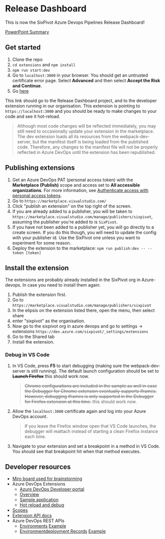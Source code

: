 # Release Dashboard

This is now the SixPivot Azure Devops Pipelines Release Dashboard!

[PowerPoint Summary](https://sixpivot.sharepoint.com/:p:/s/Hackathon2022/EedyW2XmyDFNhTzg3wUubGgBb61nw-DWuuhCcLQNpZ2ciw?e=JZAuec)

## Get started

1. Clone the repo
1. `cd extensions` and `npm install`
1. `npm run start:dev`
1. Go to `localhost:3000` in your browser. You should get an untrusted certificate error page. Select **Advanced** and then select **Accept the Risk and Continue**.
1. Go [here](https://dev.azure.com/sixpivot/ReleaseDashboard/_apps/hub/SixPivot.sixpivot-release-dashboard-dev.deployment-dashboard)

This link should go to the Release Dashboard project, and to the developer extension running in our organisation. This extension is pointing to `https://localhost:3000` and you should be ready to make changes to your code and see it hot-reload.
> Although most code changes will be reflected immediately, you may still need to occasionally update your extension in the marketplace. The dev extension loads all its resources from the webpack-dev-server, but the manifest itself is being loaded from the published code. Therefore, any changes to the manifest file will not be properly reflected in Azure DevOps until the extension has been republished.
## Publishing extensions

1. Get an Azure DevOps PAT (personal access token) with the **Marketplace (Publish)** scope and access set to **All accessible organizations**. For more information, see [Authenticate access with personal access tokens](https://docs.microsoft.com/en-us/azure/devops/organizations/accounts/use-personal-access-tokens-to-authenticate).
1. Go to `https://marketplace.visualstudio.com/`
1. Click "publish an extension" on the top right of the screen.
1. If you are already added to a publisher, you will be taken to `https://marketplace.visualstudio.com/manage/publishers/sixpivot`, assuming the publisher you're added to is `SixPivot`.
1. If you have not been added to a publisher yet, you will go directly to a create screen. If you do this though, you will need to update the config with your publisher id. Use the SixPivot one unless you want to experiment for some reason.
1. Deploy the extension to the marketplace: `npm run publish:dev -- --token [token]`

## Install the extension

The extensions are probably already installed in the SixPivot org in Azure-devops. In case you need to install them again:

1. Publish the extension first.
1. Go to `https://marketplace.visualstudio.com/manage/publishers/sixpivot`
1. In the elipsis on the extension listed there, open the menu, then select share
1. enter "sixpivot" as the organisation.
1. Now go to the sixpivot org in azure devops and go to settings -> extensions `https://dev.azure.com/sixpivot/_settings/extensions`
1. Go to the Shared tab
1. Install the extension. 

### Debug in VS Code

1. In VS Code, press **F5** to start debugging (making sure the webpack-dev-server is still running). The default launch configuration should be set to ~~**Launch Firefox**~~ this should work now.

   > ~~Chrome configurations are included in the sample as well in case the Debugger for Chrome extension eventually supports iframes. However, debugging iframes is only supported in the Debugger for Firefox extension at this time.~~ this should work now. 

1. Allow the `localhost:3000` certificate again and log into your Azure DevOps account.

   > If you leave the Firefox window open that VS Code launches, the debugger will reattach instead of starting a clean Firefox instance each time.

1. Navigate to your extension and set a breakpoint in a method in VS Code. You should see that breakpoint hit when that method executes.

## Developer resources

- [Miro board used for brainstorming](https://miro.com/app/board/uXjVP7LsQgA=/)
- Azure DevOps Extensions
  - [Azure DevOps Developer portal](https://developer.microsoft.com/en-gb/azure-devops/)
  - [Overview](https://learn.microsoft.com/azure/devops/extend/overview?toc=%2Fazure%2Fdevops%2Fmarketplace-extensibility%2Ftoc.json&view=azure-devops&WT.mc_id=DOP-MVP-5001655)
  - [Sample application](https://github.com/microsoft/azure-devops-extension-sample)
  - [Hot reload and debug](https://github.com/microsoft/azure-devops-extension-hot-reload-and-debug)
- [Scopes](https://github.com/MicrosoftDocs/azure-devops-docs/blob/main/docs/integrate/includes/scopes.md)
- [Extension API docs](https://learn.microsoft.com/en-us/javascript/api/azure-devops-extension-api/?WT.mc_id=DOP-MVP-5001655)
- Azure DevOps REST APIs
  - [Environments](https://learn.microsoft.com/rest/api/azure/devops/distributedtask/environments/list?view=azure-devops-rest-6.0&WT.mc_id=DOP-MVP-5001655) [Example](https://dev.azure.com/sixpivot/ReleaseDashboard/_apis/distributedtask/environments/5?api-version=6.0-preview.1)
  - [Environmentdeployment Records](https://learn.microsoft.com/en-us/rest/api/azure/devops/distributedtask/environmentdeployment-records?view=azure-devops-rest-6.0&WT.mc_id=DOP-MVP-5001655) [Example](https://dev.azure.com/sixpivot/ReleaseDashboard/_apis/distributedtask/environments/5/environmentdeploymentrecords?api-version=6.0-preview.1&top=1)

